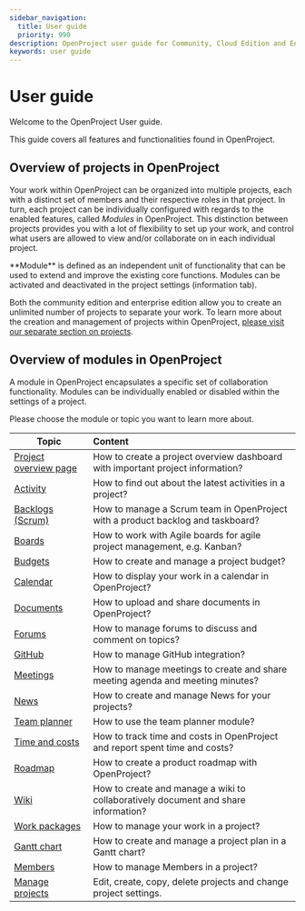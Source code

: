 ```yaml
---
sidebar_navigation:
  title: User guide
  priority: 990
description: OpenProject user guide for Community, Cloud Edition and Enterprise Edition.
keywords: user guide
---
```

# User guide

Welcome to the OpenProject User guide.

This guide covers all features and functionalities found in OpenProject. 



## Overview of projects in OpenProject

Your work within OpenProject can be organized into multiple projects, each with a distinct set of members and their respective roles in that project.  In turn, each project can be individually configured with regards to the enabled features, called *Modules* in OpenProject. This distinction between projects provides you with a lot of flexibility to set up your work, and control what users are allowed to view and/or collaborate on in each individual project.

<div class="glossary">
**Module** is defined as an independent unit of functionality that can be used to extend and improve the existing core functions. Modules can be activated and deactivated in the project settings (information tab).
</div>


Both the community edition and enterprise edition allow you to create an unlimited number of projects to separate your work. To learn more about the creation and management of projects within OpenProject, [please visit our separate section on projects](projects/).

## Overview of modules in OpenProject

A module in OpenProject encapsulates a specific set of collaboration functionality. Modules can be individually enabled or disabled within the settings of a project.

Please choose the module or topic you want to learn more about.

| Topic                                                        | Content                                                      |
| ------------------------------------------------------------ | :----------------------------------------------------------- |
| [Project overview page](project-overview)                    | How to create a project overview dashboard with important project information? |
| [Activity](activity)                                         | How to find out about the latest activities in a project?    |
| [Backlogs (Scrum)](backlogs-scrum)                           | How to manage a Scrum team in OpenProject with a product backlog and taskboard? |
| [Boards](agile-boards)                                       | How to work with Agile boards for agile project management, e.g. Kanban? |
| [Budgets](budgets)                                           | How to create and manage a project budget?                   |
| [Calendar](calendar)                                         | How to display your work in a calendar in OpenProject?       |
| [Documents](documents)                                       | How to upload and share documents in OpenProject?            |
| [Forums](forums)                                             | How to manage forums to discuss and comment on topics?       |
| [GitHub](../system-admin-guide/integrations/github-integration/) | How to manage GitHub integration?                            |
| [Meetings](meetings)                                         | How to manage meetings to create and share meeting agenda and meeting minutes? |
| [News](news)                                                 | How to create and manage News for your projects?             |
| [Team planner](team-planner)                                 | How to use the team planner module?                          |
| [Time and costs](time-and-costs)                             | How to track time and costs in OpenProject and report spent time and costs? |
| [Roadmap](roadmap)                                           | How to create a product roadmap with OpenProject?            |
| [Wiki](wiki)                                                 | How to create and manage a wiki to collaboratively document and share information? |
| [Work packages](work-packages)                               | How to manage your work in a project?                        |
| [Gantt chart](gantt-chart)                                   | How to create and manage a project plan in a Gantt chart?    |
| [Members](members/)                                          | How to manage Members in a project?                          |
| [Manage projects](projects)                                  | Edit, create, copy, delete projects and change project settings. |
